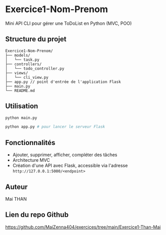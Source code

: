 # Exercice1-Nom-Prenom

Mini API CLI pour gérer une ToDoList en Python (MVC, POO)

## Structure du projet

```
Exercice1-Nom-Prenom/
├── models/
│   └── task.py
├── controllers/
│   └── todo_controller.py
├── views/
│   └── cli_view.py
├── app.py // point d'entrée de l'application Flask
├── main.py
└── README.md
```

## Utilisation

```bash
python main.py

python app.py # pour lancer le serveur Flask
```

## Fonctionnalités

- Ajouter, supprimer, afficher, compléter des tâches
- Architecture MVC
- Création d'une API avec Flask, accessible via l'adresse `http://127.0.0.1:5000/<endpoint>`

## Auteur

Mai THAN

## Lien du repo Github

https://github.com/MaiZenna404/exercices/tree/main/Exercice1-Than-Mai
